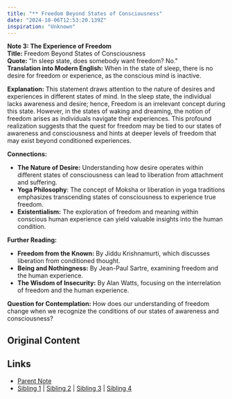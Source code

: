 ```yaml
---
title: "** Freedom Beyond States of Consciousness"
date: "2024-10-06T12:53:20.139Z"
inspiration: "Unknown"
---
```


  
**Note 3: The Experience of Freedom**  
**Title:** Freedom Beyond States of Consciousness  
**Quote:** "In sleep state, does somebody want freedom? No."  
**Translation into Modern English:** When in the state of sleep, there is no desire for freedom or experience, as the conscious mind is inactive.  

**Explanation:** This statement draws attention to the nature of desires and experiences in different states of mind. In the sleep state, the individual lacks awareness and desire; hence, Freedom is an irrelevant concept during this state. However, in the states of waking and dreaming, the notion of freedom arises as individuals navigate their experiences. This profound realization suggests that the quest for freedom may be tied to our states of awareness and consciousness and hints at deeper levels of freedom that may exist beyond conditioned experiences.

**Connections:**  
- **The Nature of Desire:** Understanding how desire operates within different states of consciousness can lead to liberation from attachment and suffering.  
- **Yoga Philosophy**: The concept of Moksha or liberation in yoga traditions emphasizes transcending states of consciousness to experience true freedom.  
- **Existentialism:** The exploration of freedom and meaning within conscious human experience can yield valuable insights into the human condition.  

**Further Reading:**   
- **Freedom from the Known:** By Jiddu Krishnamurti, which discusses liberation from conditioned thought.  
- **Being and Nothingness:** By Jean-Paul Sartre, examining freedom and the human experience.  
- **The Wisdom of Insecurity:** By Alan Watts, focusing on the interrelation of freedom and the human experience.  

**Question for Contemplation:** How does our understanding of freedom change when we recognize the conditions of our states of awareness and consciousness?  



## Original Content



## Links

- [Parent Note](/parent-note.md)
- [Sibling 1](/zettel1.md) | [Sibling 2](/zettel2.md) | [Sibling 3](/zettel3.md) | [Sibling 4](/zettel4.md)
